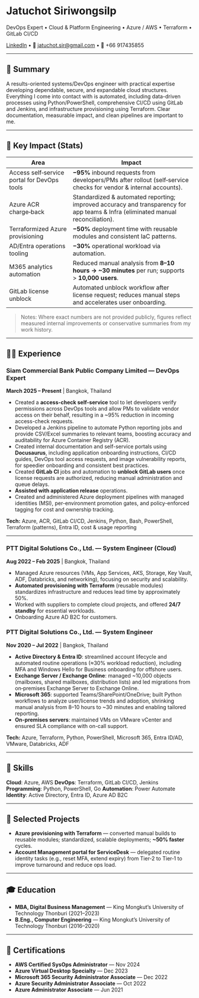 # Jatuchot Siriwongsilp

DevOps Expert • Cloud & Platform Engineering • Azure / AWS • Terraform • GitLab CI/CD

[LinkedIn](https://www.linkedin.com/in/jatuchot-s) • 📧 [jatuchot.sir@gmail.com](mailto:jatuchot.sir@gmail.com) • 📱 +66 917435855

---

## 🚀 Summary

A results-oriented systems/DevOps engineer with practical expertise developing dependable, secure, and expandable cloud structures. Everything I come into contact with is automated, including data-driven processes using Python/PowerShell, comprehensive CI/CD using GitLab and Jenkins, and infrastructure provisioning using Terraform. Clear documentation, measurable impact, and clean pipelines are important to me.

---

## 🧭 Key Impact (Stats)

| Area                                        | Impact                                                                                                                           |
| ------------------------------------------- | -------------------------------------------------------------------------------------------------------------------------------- |
| Access self‑service portal for DevOps tools | **−95%** inbound requests from developers/PMs after rollout (self‑service checks for vendor & internal accounts).                |
| Azure ACR charge‑back                       | Standardized & automated reporting; improved accuracy and transparency for app teams & Infra (eliminated manual reconciliation). |
| Terraformized Azure provisioning            | **−50%** deployment time with reusable modules and consistent IaC patterns.                                                      |
| AD/Entra operations tooling                 | **−30%** operational workload via automation.                                                                                    |
| M365 analytics automation                   | Reduced manual analysis from **8–10 hours → ~30 minutes** per run; supports > **10,000 users**.                                  |
| GitLab license unblock                      | Automated unblock workflow after license request; reduces manual steps and accelerates user onboarding.                          |

> Notes: Where exact numbers are not provided publicly, figures reflect measured internal improvements or conservative summaries from my work history.

---

## 🧑‍💼 Experience

### Siam Commercial Bank Public Company Limited — **DevOps Expert**

**March 2025 – Present** | Bangkok, Thailand

* Created a **access-check self-service** tool to let developers verify permissions across DevOps tools and allow PMs to validate vendor access on their behalf, resulting in a ~95% reduction in incoming access-check requests.
* Developed a Jenkins pipeline to automate Python reporting jobs and provide CSV/Excel summaries to relevant teams, boosting accuracy and auditability for Azure Container Registry (ACR).
* Created internal documentation and self-service portals using **Docusaurus**, including application onboarding instructions, CI/CD guides, DevOps tool access requests, and image vulnerability reports, for speedier onboarding and consistent best practices.
* Created **GitLab CI** jobs and automation to **unblock GitLab users** once license requests are authorized, reducing manual administration and queue delays.
* **Assisted with application release** operations.
* Created and administered Azure deployment pipelines with managed identities (MSI), per-environment promotion gates, and policy-enforced tagging for cost and ownership tracking.

**Tech:** Azure, ACR, GitLab CI/CD, Jenkins, Python, Bash, PowerShell, Terraform (patterns), Entra ID, cost & usage reporting

---

### PTT Digital Solutions Co., Ltd. — **System Engineer (Cloud)**

**Aug 2022 – Feb 2025** | Bangkok, Thailand

* Managed Azure resources (VMs, App Services, AKS, Storage, Key Vault, ADF, Databricks, and networking), focusing on security and scalability.
* **Automated provisioning with Terraform** (reusable modules) standardizes infrastructure and reduces lead time by approximately 50%.
* Worked with suppliers to complete cloud projects, and offered **24/7 standby** for essential workloads.
* Onboarding Azure AD B2C for customers.

### PTT Digital Solutions Co., Ltd. — **System Engineer**

**Nov 2020 – Jul 2022** | Bangkok, Thailand

* **Active Directory & Entra ID**: streamlined account lifecycle and automated routine operations (≈30% workload reduction), including MFA and Windows Hello for Business onboarding for offshore users.
* **Exchange Server / Exchange Online**: managed ~10,000 objects (mailboxes, shared mailboxes, distribution lists) and led migrations from on‑premises Exchange Server to Exchange Online.
* **Microsoft 365**: supported Teams/SharePoint/OneDrive; built Python workflows to analyze user/license trends and adoption, shrinking manual analysis from 8–10 hours to ~30 minutes and enabling tailored reporting.
* **On-premises servers**: maintained VMs on VMware vCenter and ensured SLA compliance with on-call support.

**Tech:** Azure, Terraform, Python, PowerShell, Microsoft 365, Entra ID/AD, VMware, Databricks, ADF

---

## 🧰 Skills

**Cloud**: Azure, AWS
**DevOps**: Terraform, GitLab CI/CD, Jenkins
**Programming**: Python, PowerShell, Go
**Automation**: Power Automate
**Identity**: Active Directory, Entra ID, Azure AD B2C

---

## 🎯 Selected Projects

* **Azure provisioning with Terraform** — converted manual builds to reusable modules; standardized, scalable deployments; **~50% faster** cycles.
* **Account Management portal for ServiceDesk** — delegated routine identity tasks (e.g., reset MFA, extend expiry) from Tier‑2 to Tier‑1 to improve turnaround and reduce ops load.

---

## 🎓 Education

* **MBA, Digital Business Management** — King Mongkut’s University of Technology Thonburi (2021–2023)
* **B.Eng., Computer Engineering** — King Mongkut’s University of Technology Thonburi (2016–2020)

---

## 🏅 Certifications

* **AWS Certified SysOps Administrator** — Nov 2024
* **Azure Virtual Desktop Specialty** — Dec 2023
* **Microsoft 365 Security Administrator Associate** — Dec 2022
* **Azure Security Administrator Associate** — Oct 2022
* **Azure Administrator Associate** — Jun 2021


